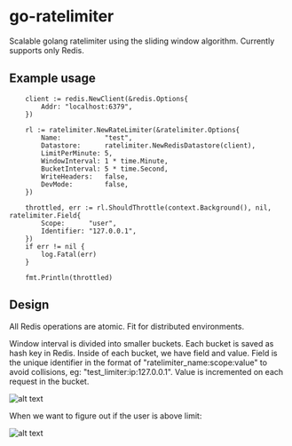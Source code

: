 # go-ratelimiter
Scalable golang ratelimiter using the sliding window algorithm. Currently supports only Redis.
## Example usage
```
	client := redis.NewClient(&redis.Options{
		Addr: "localhost:6379",
	})
  
	rl := ratelimiter.NewRateLimiter(&ratelimiter.Options{
		Name:           "test",
		Datastore:      ratelimiter.NewRedisDatastore(client),
		LimitPerMinute: 5,
		WindowInterval: 1 * time.Minute,
		BucketInterval: 5 * time.Second,
		WriteHeaders:   false,
		DevMode:        false,
	})

	throttled, err := rl.ShouldThrottle(context.Background(), nil, ratelimiter.Field{
		Scope:      "user",
		Identifier: "127.0.0.1",
	})
	if err != nil {
		log.Fatal(err)
	}

	fmt.Println(throttled)
```

## Design

All Redis operations are atomic. Fit for distributed environments.

Window interval is divided into smaller buckets. Each bucket is saved as hash key in Redis. Inside of each bucket, we have field and value.
Field is the unique identifier in the format of "ratelimiter_name:scope:value" to avoid collisions, eg: "test_limiter:ip:127.0.0.1". Value is incremented on each request in the bucket.

![alt text](https://i.imgur.com/RytpykX.png)

When we want to figure out if the user is above limit: 

![alt text](https://i.imgur.com/M6bIQbB.png)
